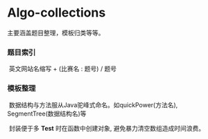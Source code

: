 # Algo-collections
主要涵盖题目整理，模板归类等等。

### 题目索引

​	英文网站名缩写  + (比赛名 : 题号)  /  题号



### 模板整理

​	数据结构与方法服从Java驼峰式命名。如quickPower(方法名), SegmentTree(数据结构名)等

​	封装便于多 **Test** 时在函数中创建对象, 避免暴力清空数组造成时间浪费。
